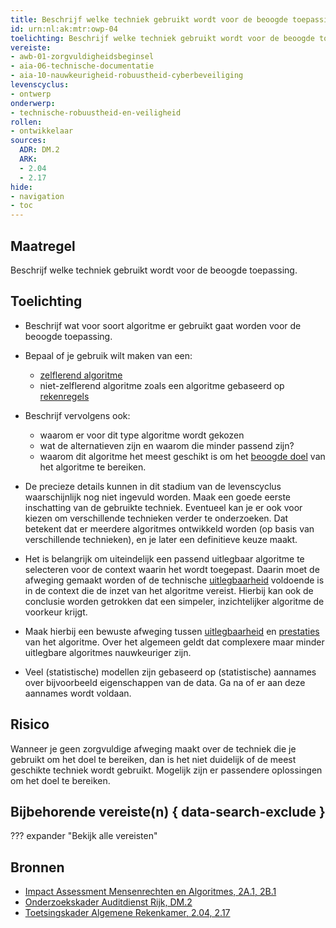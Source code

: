 ```yaml
---
title: Beschrijf welke techniek gebruikt wordt voor de beoogde toepassing
id: urn:nl:ak:mtr:owp-04
toelichting: Beschrijf welke techniek gebruikt wordt voor de beoogde toepassing. 
vereiste: 
- awb-01-zorgvuldigheidsbeginsel
- aia-06-technische-documentatie
- aia-10-nauwkeurigheid-robuustheid-cyberbeveiliging
levenscyclus: 
- ontwerp
onderwerp:
- technische-robuustheid-en-veiligheid
rollen:
- ontwikkelaar
sources:
  ADR: DM.2
  ARK: 
  - 2.04
  - 2.17
hide:
- navigation
- toc
---
```


<!-- tags -->

## Maatregel
Beschrijf welke techniek gebruikt wordt voor de beoogde toepassing. 

## Toelichting 
- Beschrijf wat voor soort algoritme er gebruikt gaat worden voor de beoogde toepassing. 
- Bepaal of je gebruik wilt maken van een:

    - [zelflerend algoritme](../../overhetalgoritmekader/soorten-algoritmes.md#zelflerende-algoritmes)
    - niet-zelflerend algoritme zoals een algoritme gebaseerd op [rekenregels](../../overhetalgoritmekader/soorten-algoritmes.md#rekenregels)

- Beschrijf vervolgens ook:
    
    - waarom er voor dit type algoritme wordt gekozen
    - wat de alternatieven zijn en waarom die minder passend zijn?
    - waarom dit algoritme het meest geschikt is om het [beoogde doel](1-pba-02-formuleren-doelstelling.md) van het algoritme te bereiken. 

- De precieze details kunnen in dit stadium van de levenscyclus waarschijnlijk nog niet ingevuld worden. Maak een goede eerste inschatting van de gebruikte techniek. Eventueel kan je er ook voor kiezen om verschillende technieken verder te onderzoeken. Dat betekent dat er meerdere algoritmes ontwikkeld worden (op basis van verschillende technieken), en je later een definitieve keuze maakt. 

- Het is belangrijk om uiteindelijk een passend uitlegbaar algoritme te selecteren voor de context waarin het wordt toegepast. Daarin moet de afweging gemaakt worden of de technische [uitlegbaarheid](2-owp-33-toepassen-uitlegbaarheidstechnieken.md) voldoende is in de context die de inzet van het algoritme vereist. Hierbij kan ook de conclusie worden getrokken dat een simpeler, inzichtelijker algoritme de voorkeur krijgt. 

- Maak hierbij een bewuste afweging tussen [uitlegbaarheid](2-owp-33-toepassen-uitlegbaarheidstechnieken.md) en [prestaties](5-ver-02-evalueer-nauwkeurigheid.md) van het algoritme. Over het algemeen geldt dat complexere maar minder uitlegbare algoritmes nauwkeuriger zijn. 

- Veel (statistische) modellen zijn gebaseerd op (statistische) aannames over bijvoorbeeld eigenschappen van de data. Ga na of er aan deze aannames wordt voldaan. 

## Risico
Wanneer je geen zorgvuldige afweging maakt over de techniek die je gebruikt om het doel te bereiken, dan is het niet duidelijk of de meest geschikte techniek wordt gebruikt. Mogelijk zijn er passendere oplossingen om het doel te bereiken. 

## Bijbehorende vereiste(n) { data-search-exclude }
??? expander "Bekijk alle vereisten"
    <!-- list_vereisten_on_maatregelen_page -->

## Bronnen 
- [Impact Assessment Mensenrechten en Algoritmes, 2A.1, 2B.1](../hulpmiddelen/IAMA.md)
- [Onderzoekskader Auditdienst Rijk, DM.2](https://www.rijksoverheid.nl/documenten/rapporten/2023/07/11/onderzoekskader-algoritmes-adr-2023)
- [Toetsingskader Algemene Rekenkamer, 2.04, 2.17](https://www.rekenkamer.nl/onderwerpen/algoritmes/documenten/publicaties/2024/05/15/het-toetsingskader-aan-de-slag)